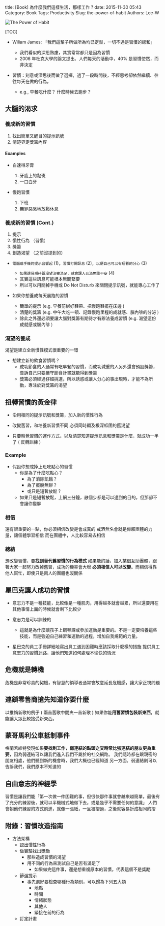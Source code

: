 title: [Book] 為什麼我們這樣生活，那樣工作 ?
date: 2015-11-30 05:43
Category: Book
Tags: Productivity
Slug: the-power-of-habit
Authors: Lee-W

![The Power of Habit]({static}/images/books/Mo2J3YW.jpg)

<!--more-->

[TOC]

* Wiliam James: 「我們這輩子所做所為均已定型，一切不過是習慣的總和」
    * 我們看似的深思熟慮，其實常常都只是因為習慣
    * 2006 年杜克大學的論文提出，人們每天的活動中，40% 是習慣使然，而非決定

* 習慣：刻意或深思後而做了選擇，過了一段時間後，不經思考卻依然繼續、往往每天在做的行為。
    * e.g., 早餐吃什麼？ 什麼時候去跑步？

## 大腦的渴求

### 養成新的習慣

1. 找出簡單又醒目的提示訊號
2. 清楚界定獎籌內容

#### Examples

* 白速得牙膏
    1. 牙齒上的黏斑
    2. 一口白牙

* 慢跑習慣
    1. 下班
    2. 無罪惡感地放鬆休息

### 養成新的習慣 (Cont.)

1. 提示
2. 慣性行為 （習慣）
3. 獎籌
4. 創造渴望 （之前沒提到的）

* `電腦或手機的提示音響起` (1)，`習慣打開訊息` (2)，`以便自己可以有短暫的分心` (3)
    * `如果這份期待跟渴望沒被滿足，就會讓人充滿焦躁不安` (4)
    * 其實這些訊息可能根本無關緊要
    * 所以可以用關掉手機或 Do Not Disturb 來關閉提示訊號，就能專心工作了

* 如果你想養成每天晨跑的習慣
    * 簡單的提示 (e.g. 早餐前綁好鞋帶、把慢跑鞋擺在床邊 )
    * 清楚的獎籌 (e.g. 中午大吃一頓、記錄慢跑里程的成就感、腦內啡的分泌 )
    * 除此之外還必須要讓大腦對獎籌有期待才有辦法養成習慣 (e.g. 渴望這份成就感或腦內啡 )

### 渴望的養成

渴望是建立全新慣性模式很重要的一環

* 想建立新的飲食習慣嗎？
    * 成功節食的人通常有吃早餐的習慣，而成功減重的人另外還會預設獎籌，告訴自己只要嚴守節食計畫就能得到獎籌
    * 獎籌必須經過仔細挑選，所以誘惑或讓人分心的事出現時，才能不為所動，專注於對獎籌的渴望

## 扭轉習慣的黃金律

* 沿用相同的提示訊號和獎籌，加入新的慣性行為

* 改變舊習，和培養新習慣不同
  必須同時顧及根深柢固的舊渴望

* 只要察覺習慣的運作方式，以及清楚知道提示訊息和獎籌是什麼，就成功一半了 ( 反轉訓練 )

### Example

* 假設你想戒掉上班吃點心的習慣
    * 你是為了什麼吃點心？
        * 為了消除飢餓？
        * 為了擺脫無聊？
        * 或只是短暫放鬆 ?
    * 如果只是短暫放鬆，上網三分鐘，散個步都是可以達到的目的，但那卻不會讓你變胖

### 相信

還有很重要的一點，你必須相信改變是會成真的
戒酒無名會就是仰賴團體的力量，讓個體學習相信
而在團體中，人比較容易去相信

### 總結

想改變習慣，要**找到替代舊習慣的行為模式**
如果能的話，加入某個互助團體，跟著大家一起努力改掉舊習，成功的機率會大增
**必須相信人可以改變**。而相信得靠他人幫忙，即使只是兩人的團體也沒關係

## 星巴克讓人成功的習慣

* 意志力不是一種技能，比較像是一種肌肉，用得越多就會越累，所以還要用在其他事情上面的時候就會剩下比較少

* 意志力是可以訓練的
    * 這就是為什麼讓孩子上鋼琴課或參加運動是重要的。不是一定要培養這些技能，而是強迫自己練習和運動的過程，增加自我規範的力量。

* 星巴克的員工手冊詳細地寫出員工遇到困難時應該採取什麼樣的措施
  提供員工意志力的習慣迴路，讓他們知道如何處理不愉快的情況

## 危機就是轉機

危機是非常珍貴的契機，有智慧的領導者通常會故意延長危機感，讓大家正視問題

## 連鎖零售商搶先知道你要什麼

以推銷新歌的例子 ( 兩首舊歌中間夾一首新歌 )
如果你能**用舊習慣包裝新東西**，就能讓大眾比較接受新東西。

## 蒙哥馬利公車抵制事件

格蘭若維特發現如果**要找到工作，弱連結的點頭之交時常比強連結的朋友更為重要**，因為弱連結可以讓我們進入我們不屬於的社交網路。
我們隨時都在跟親密的朋友相處，他們聽到新的機會時，我們大概也已經知道
另一方面，弱連結則可以告訴我們，我們原本不知道的

## 自由意志的神經學

習慣是讓我們能「第一次做一件困難的事，但很快那件事就會越來越簡單，最後有了充分的練習後，就可以半機械式地做下去，或是幾乎不需要任何的意識」
人們會朝他們練習的方式前進，就像一張紙，一旦被摺過，之後就容易折成相同的摺

## 附錄：習慣改造指南

* 方法架構
    * 認出慣性行為
    * 做實驗找出獎勵
        * 那些造成習慣的渴望
        * 用不同的行為來測試自己是否有滿足了
            * 如果做完這件事，還是想重複原本的習慣，代表這個不是獎勵
    * 篩選提示
        * 事先選好要檢查哪種行為類別，可以歸為下列五大類
            * 地點
            * 時間
            * 情緒狀態
            * 其他人
            * 緊接在前的行為
    * 訂定計畫
